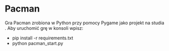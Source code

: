 # Pacman

Gra Pacman zrobiona w Python przy pomocy Pygame jako projekt na studia .
Aby uruchomić grę w konsoli wpisz:
- pip install -r requirements.txt
- python pacman_start.py

